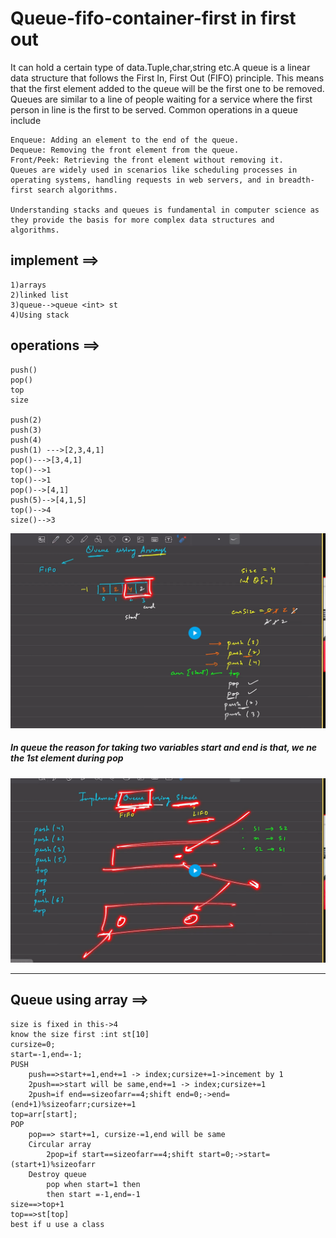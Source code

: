 # Queue-fifo-container-first in first out

It can hold a certain type of data.Tuple,char,string etc.A queue is a linear data structure that follows the First In, First Out (FIFO) principle. This means that the first element added to the queue will be the first one to be removed. Queues are similar to a line of people waiting for a service where the first person in line is the first to be served. Common operations in a queue include

    Enqueue: Adding an element to the end of the queue.
    Dequeue: Removing the front element from the queue.
    Front/Peek: Retrieving the front element without removing it.
    Queues are widely used in scenarios like scheduling processes in operating systems, handling requests in web servers, and in breadth-first search algorithms.

    Understanding stacks and queues is fundamental in computer science as they provide the basis for more complex data structures and algorithms.

## implement ==>
    1)arrays
    2)linked list
    3)queue-->queue <int> st
    4)Using stack

## operations ==>
    push() 
    pop()
    top 
    size

    push(2)
    push(3)
    push(4)
    push(1) --->[2,3,4,1]
    pop()--->[3,4,1]
    top()-->1
    top()-->1
    pop()-->[4,1]
    push(5)-->[4,1,5]
    top()-->4
    size()-->3
![reference](./queueUsingarray.png)
##### In queue the reason for taking two variables start and end is that, we ne the 1st element during pop
![Reason for start and end](./reasonstartend.png)

---

## Queue using array ==>
    size is fixed in this->4
    know the size first :int st[10]
    cursize=0;
    start=-1,end=-1;
    PUSH 
        push==>start+=1,end+=1 -> index;cursize+=1->incement by 1
        2push==>start will be same,end+=1 -> index;cursize+=1
        2push=if end==sizeofarr==4;shift end=0;->end=(end+1)%sizeofarr;cursize+=1
    top=arr[start];
    POP
        pop==> start+=1, cursize-=1,end will be same
        Circular array
            2pop=if start==sizeofarr==4;shift start=0;->start=(start+1)%sizeofarr
        Destroy queue
            pop when start=1 then
            then start =-1,end=-1
    size==>top+1
    top==>st[top]
    best if u use a class